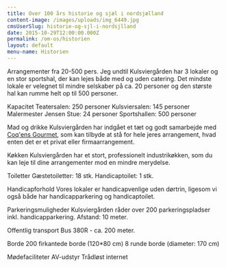 ```yaml
---
title: Over 100 års historie og sjæl i nordsjælland
content-image: /images/uploads/img_6449.jpg
cmsUserSlug: historie-og-sjl-i-nordsjlland
date: 2015-10-29T12:00:00.000Z
permalink: /om-os/historien
layout: default
menu-name: Historien
---
```


Arrangementer fra 20-500 pers. Jeg undtil
Kulsviergården har 3 lokaler og en stor sportshal, der kan lejes både med og uden catering. Det mindste lokale er velegnet til mindre selskaber på ca. 20 personer og den største hal kan rumme helt op til 500 personer.

Kapacitet
Teatersalen: 250 personer
Kulsviersalen: 145 personer
Malermester Jensen Stue: 24 personer
Sportshallen: 500 personer

Mad og drikke 
Kulsviergården har indgået et tæt og godt samarbejde med     [Coq'ens Gourmet][gourmet], som kan tilbyde at stå for hele jeres arrangement, 
hvad enten det er et privat eller firmaarrangement.

Køkken
Kulsviergården har et stort, professionelt industrikøkken, som du kan leje til dine arrangementer mod en mindre merydelse.

Toiletter
Gæstetoiletter: 18 stk.
Handicaptoilet: 1 stk.

Handicapforhold
Vores lokaler er handicapvenlige uden dørtrin, ligesom vi også både har handicapparkering og handicaptoilet. 

Parkeringsmuligheder
Kulsviergården råder over 200 parkeringspladser inkl. handicapparkering. Afstand: 10 meter.

Offentlig transport
Bus 380R - ca. 200 meter.

Borde
200 firkantede borde (120*80 cm)
8 runde borde (diameter: 170 cm)

Mødefaciliteter
AV-udstyr
Trådløst internet

[gourmet]: http://www.kokkensmad.dk